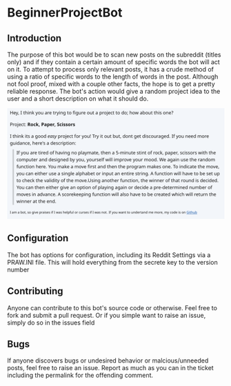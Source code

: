 BeginnerProjectBot
==================

## Introduction
The purpose of this bot would be to scan new posts on the subreddit (titles only) and if they contain a certain amount of specific words the bot will act on it. To attempt to process only relevant posts, it has a crude method of using a ratio of specific words to the length of words in the post. Although not fool proof, mixed with a couple other facts, the hope is to get a pretty reliable response. The bot's action would give a random project idea to the user and a short description on what it should do.

![Screenshot of a Message suggesting a random project](assets/BeginnerProjectBot_Screenshot.png)

## Configuration
The bot has options for configuration, including its Reddit Settings via a PRAW.INI file. This will hold everything from the secrete key to the version number

## Contributing
Anyone can contribute to this bot's source code or otherwise. Feel free to fork and submit a pull request. Or if you simple want to raise an issue, simply do so in the issues field

## Bugs
If anyone discovers bugs or undesired behavior or malcious/unneeded posts, feel free to raise an issue. Report as much as you can in the ticket including the permalink for the offending comment.